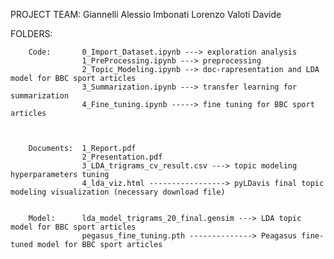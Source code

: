 
PROJECT TEAM:       Giannelli Alessio
                    Imbonati Lorenzo
                    Valoti Davide


FOLDERS:

        Code:       0_Import_Dataset.ipynb ---> exploration analysis
                    1_PreProcessing.ipynb ---> preprocessing
                    2_Topic_Modeling.ipynb --> doc-rapresentation and LDA model for BBC sport articles
                    3_Summarization.ipynb ---> transfer learning for summarization
                    4_Fine_tuning.ipynb -----> fine tuning for BBC sport articles
                    
                    
        
        Documents:  1_Report.pdf
                    2_Presentation.pdf
                    3_LDA_trigrams_cv_result.csv ---> topic modeling hyperparameters tuning 
                    4_lda_viz.html -----------------> pyLDavis final topic modeling visualization (necessary download file)
                    
        
        Model:      lda_model_trigrams_20_final.gensim ---> LDA topic model for BBC sport articles
                    pegasus_fine_tuning.pth --------------> Peagasus fine-tuned model for BBC sport articles
